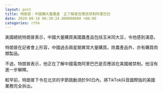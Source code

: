 ```yaml
---
layout: post
title: 特朗普：中國購大量農產　正了解是否應該禁制阿里巴巴
date: 2020-08-16 06:39:24.000000000 +08:00
categories: rthk
---
```


美國總統特朗普表示，中國大量購買美國農產品包括玉米同大豆，令他感到滿意。

特朗普在記者會上形容，中國過去兩星期異常大量購買。除農產品外，亦有購買肉類製品。

不過，特朗普表示，他正在了解中國電商阿里巴巴是否應該在美國被禁制。他沒有進一步解釋。

較早前，特朗普下令在北京的字節跳動須於90日內，將TikTok抖音國際版的美國業務完全拆出。
